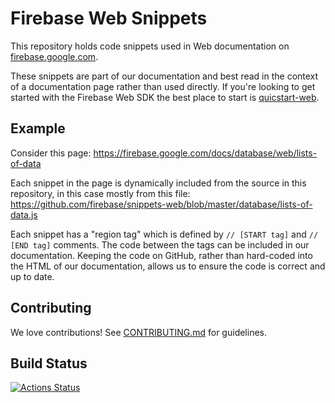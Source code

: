 # Firebase Web Snippets

This repository holds code snippets used in Web documentation
on [firebase.google.com](https://firebase.google.com/docs/).

These snippets are part of our documentation and best read in the context of a documentation page rather than used directly. If you're looking to get started with the Firebase Web SDK the best place to start is [quicstart-web](https://github.com/firebase/quickstart-web).

## Example

Consider this page:
https://firebase.google.com/docs/database/web/lists-of-data

Each snippet in the page is dynamically included from the source in this repository, in this case mostly from this file:
https://github.com/firebase/snippets-web/blob/master/database/lists-of-data.js

Each snippet has a "region tag" which is defined by `// [START tag]` and `// [END tag]` comments. The code between the tags can be included in our documentation. Keeping the code on GitHub, rather than hard-coded into the HTML of our documentation, allows us to ensure the code is correct and up to date.

## Contributing

We love contributions! See [CONTRIBUTING.md](./CONTRIBUTING.md) for guidelines.

## Build Status

[![Actions Status][gh-actions-badge]][gh-actions]

[gh-actions]: https://github.com/firebase/snippets-web/actions
[gh-actions-badge]: https://github.com/firebase/snippets-web/workflows/CI%20Tests/badge.svg

